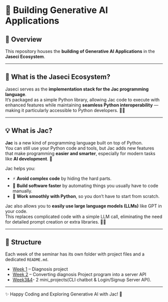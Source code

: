 # 🚀 Building Generative AI Applications

## 📖 Overview
This repository houses the **building of Generative AI Applications** in the **Jaseci Ecosystem**.

---

## 🤔 What is the Jaseci Ecosystem?
Jaseci serves as the **implementation stack for the Jac programming language**.  
It’s packaged as a simple Python library, allowing Jac code to execute with enhanced features while maintaining **seamless Python interoperability** — making it particularly accessible to Python developers. 🐍✨

---

## 💡 What is Jac?
**Jac** is a new kind of programming language built on top of Python.  
You can still use your Python code and tools, but Jac adds new features that make programming **easier and smarter**, especially for modern tasks like **AI development**. 🤖

Jac helps you:
- ⚡ **Avoid complex code** by hiding the hard parts.
- 🚀 **Build software faster** by automating things you usually have to code manually.
- 🤝 **Work smoothly with Python**, so you don’t have to start from scratch.

Jac also allows you to **easily use large language models (LLMs)** like GPT in your code.  
This replaces complicated code with a simple LLM call, eliminating the need for detailed prompt creation or extra libraries. 🧠💬

---

## 📂 Structure
Each week of the seminar has its own folder with project files and a dedicated `README.md`.  
- [Week 1](https://github.com/MithamoMorgan/Building-Generative-AI-Applications/tree/main) – Diagnosis project  
- [Week 2](https://github.com/MithamoMorgan/Building-Generative-AI-Applications/tree/main/Week2_Project) – Converting diagnosis Project program into a server API  
- [Week3&4](https://github.com/MithamoMorgan/Building-Generative-AI-Applications/tree/main/Week3_and_4)- 2 mini_projects(CLI chatbot & Login/Signup Server API).

---

✨ Happy Coding and Exploring Generative AI with Jac! 🚀
